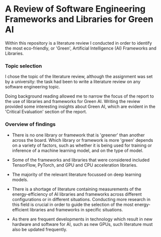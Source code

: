 # A Review of Software Engineering Frameworks and Libraries for Green AI

Within this repository is a literature review I conducted in order to identify the most eco-friendly, or 'Green', Artificial Intelligence (AI) Frameworks and Libraries. 

### Topic selection
I chose the topic of the literature review, although the assignment was set by a university: the task had been to write a literature review on any software engineering topic. 

Doing background reading allowed me to narrow the focus of the report to the use of libraries and frameworks for Green AI. Writing the review provided some interesting insights about Green AI, which are evident in the 'Critical Evaluation' section of the report. 

### Overview of findings

* There is no one library or framework that is 'greener' than another across the board. Which library or framework is more 'green' depends on a variety of factors, such as whether it is being used for training or inference of a machine learning model, and on the type of model. 

* Some of the frameworks and libraries that were considered included TensorFlow, PyTorch, and GPU and CPU acceleration libraries. 

* The majority of the relevant literature focussed on deep learning models.
  
* There is a shortage of literature containing measurements of the energy-efficiency of AI libraries and frameworks across different configurations or in different situations. Conducting more research in this field is crucial in order to guide the selection of the most energy-efficient libraries and frameworks in specific situations.
  
* As there are frequent developments in technology which result in new hardware and software for AI, such as new GPUs, such literature must also be updated frequently.
  
